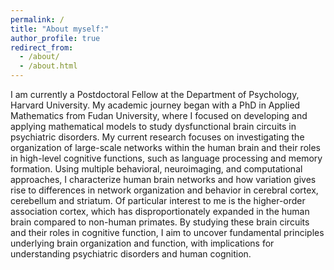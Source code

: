 ```yaml
---
permalink: /
title: "About myself:"
author_profile: true
redirect_from: 
  - /about/
  - /about.html
---
```


I am currently a Postdoctoral Fellow at the Department of Psychology, Harvard University. My academic journey began with a PhD in Applied Mathematics from Fudan University, where I focused on developing and applying mathematical models to study dysfunctional brain circuits in psychiatric disorders. My current research focuses on investigating the organization of large-scale networks within the human brain and their roles in high-level cognitive functions, such as language processing and memory formation. Using multiple behavioral, neuroimaging, and computational approaches, I characterize human brain networks and how variation gives rise to differences in network organization and behavior in cerebral cortex, cerebellum and striatum. Of particular interest to me is the higher-order association cortex, which has disproportionately expanded in the human brain compared to non-human primates. By studying these brain circuits and their roles in cognitive function, I aim to uncover fundamental principles underlying brain organization and function, with implications for understanding psychiatric disorders and human cognition.